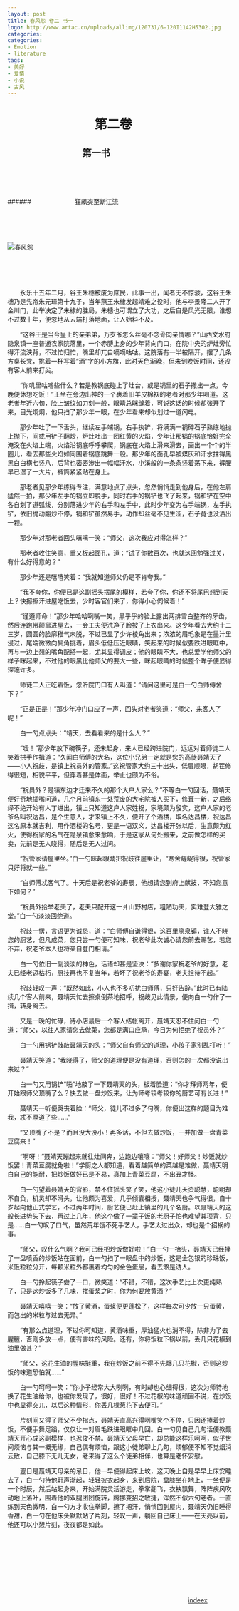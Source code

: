 ```yaml
---
layout: post
title: 春风怨 卷二 书一
logo: http://www.artac.cn/uploads/allimg/120731/6-120I1142H5302.jpg
categories:
categories:
- Emotion
- literature
tags:
- 美好
- 爱情
- 小说
- 古风
---
```




　　　　　　　第二卷 
==========


  


　　　　　　　　第一书
--------

  

　　　　　
　　　　　




　　　　　
　　　　　



######　　　　　　　狂飙突至断江流

　　　　　
　　　　　




　　　　　
　　　　　



![春风怨](http://www.hljy.com/image/gogurengyuan-big.jpg)


　　　　　
　　　　　　　　
　　　　　
　　　　　




　　　　　
　　　　　

　　永乐十五年二月，谷王朱橞被废为庶民，此事一出，闻者无不惊骇，这谷王朱橞乃是先帝朱元璋第十九子，当年燕王朱棣发起靖难之役时，他与李景隆二人开了金川门，此举决定了朱棣的胜局，朱橞也可谓立了大功，之后自是风光无限，谁想不过数十年，便忽地从云端打落地面，让人始料不及。


　　“这谷王是当今皇上的亲弟弟，万岁爷怎么丝毫不念骨肉亲情哪？”山西文水府隐泉镇一座普通农家院落里，一个赤膊上身的少年背向门口，在院中央的炉灶旁忙得汗流浃背，不过忙归忙，嘴里却兀自嘀嘀咕咕。这院落有一半被隔开，摆了几条方桌长凳，挑着一杆写着“酒”字的小方旗，此时天色渐晚，但未到晚饭时间，还没有客人前来打尖。


　　“你叽里咕噜些什么？若是教锅底碰上了灶台，或是锅里的石子撒出一点，今晚便休想吃饭！”正坐在旁边出神的一个裹着旧羊皮棉袄的老者对那少年喝道。这老者年近六旬，脸上皱纹如刀刻一般，眼睛总眯缝着，可说这话的时候却张开了来，目光炯炯，他只扫了那少年一眼，在少年看来却似划过一道闪电。


　　那少年吐了一下舌头，继续左手端锅，右手执铲，将满满一锅碎石子熟练地抛上抛下，间或用铲子翻炒，炉灶吐出一团红黄的火焰，少年让那锅的锅底恰好完全淹没在火焰上端，火焰沿锅底呼呼攀爬，锅底在火焰上滑来滑去，画出一个个的半圈儿，看去那些火焰如同围着锅底跳舞一般。那少年的面孔早被煤灰和汗水抹得黑黑白白横七竖八，后背也密密渗出一幅幅汗水，小溪般的一条条竖着荡下来，裤腰早已湿了一大片，裤筒紧紧贴在身上。


　　那老者见那少年练得专注，满意地点了点头，忽然悄悄走到他身后，在他左肩猛然一拍，那少年左手的锅立即脱手，同时右手的锅铲也飞了起来，锅和铲在空中各自划了道弧线，分别落进少年的右手和左手中，此时少年变为右手端锅，左手执铲，依旧抛动翻炒不停，锅和铲虽然易手，动作却丝毫不见生涩，石子竟也没洒出一颗。


　　那少年对那老者回头嘻嘻一笑：“师父，这次我应对得怎样？”


　　那老者收住笑意，重又板起面孔，道：“试了你数百次，也就这回勉强过关，有什么好得意的？”


　　那少年还是嘻嘻笑着：“我就知道师父仍是不肯夸我。”


　　“我不夸你，你便已是这副摇头摆尾的模样，若夸了你，你还不将尾巴翘到天上？快擦擦汗进屋吃饭去，少时客官们来了，你得小心伺候着！”


　　“谨遵师命！”那少年哈哈咧嘴一笑，黑乎乎的脸上露出两排雪白整齐的牙齿，然后连跑带颠窜进屋去，一会工夫便洗净了脸披了上衣出来。这少年看去大约十二三岁，圆圆的脸廓稚气未脱，不过已显了少许棱角出来；浓浓的眉毛象是在墨汁里浸过，尾端微微向鬓角挑着，眉头低低压近眼睛，笑起来的时候似要跌进眼眶中，再与一边上翘的嘴角配搭一起，尤其显得调皮；他的眼睛不大，也总爱学他师父的样子眯起来，不过他的眼黑比他师父的要大一些，眯起眼睛的时候整个眸子便显得深邃许多。


　　师徒二人正吃着饭，忽听院门口有人叫道：“请问这里可是白一勺白师傅舍下？”


　　“正是正是！”那少年冲门口应了一声，回头对老者笑道：“师父，来客人了呢！”


　　白一勺点点头：“靖天，去看看来的是什么人？”


　　“嗳！”那少年放下碗筷子，还未起身，来人已经跨进院门，远远对着师徒二人笑着拱手作揖道：“久闻白师傅的大名，这位小兄弟一定就是您的高徒聂靖天了——小人祝歧，是镇上祝员外的管家。”这祝管家大约三十出头，低眉顺眼，胡茬修得很短，相貌平平，但穿着甚是体面，举止也颇为不俗。


　　“祝员外？是镇东边才迁来不久的那个大户人家么？”不等白一勺回话，聂靖天便好奇地插嘴问道，几个月前镇东一处荒废的大宅院被人买下，修葺一新，之后络绎不绝开始有人丁进出，镇上只知道这户人家姓祝，家境颇为殷实，这户人家的老爷名叫祝达昌，是个生意人，才来镇上不久，便开了个酒楼，取名达昌楼，祝达昌这名原本就吉利，用作酒楼的名号，更是一语双义，达昌楼开张以后，生意颇为红火，使得祝家的名气在隐泉镇愈来愈响，于是这家从何处搬来，之前做怎样的买卖，先前是无人晓得，随后是无人过问。


　　“祝管家请屋里坐。”白一勺眯起眼睛把祝歧往屋里让，“寒舍龌龊得很，祝管家只好将就一些。”


　　“白师傅忒客气了。十天后是祝老爷的寿辰，他想请您到府上献技，不知您意下如何？”


　　“祝员外抬举老夫了，老夫只配开这一爿山野村店，粗陋功夫，实难登大雅之堂。”白一勺淡淡回绝道。


　　祝歧一愣，言语更为诚恳，道：“白师傅自谦得很，这百里隐泉镇，谁人不晓您的厨艺，但凡成菜，您只尝一勺便可知味，祝老爷此次诚心请您前去赐艺，若您不弃，祝老爷本人也将亲自登门相请。”


　　白一勺依旧一副淡淡的神色，话语却甚是坚决：“多谢你家祝老爷的好意，老夫已经老迈枯朽，厨技再也不复当年，若坏了祝老爷的寿宴，老夫担待不起。”


　　祝歧轻叹一声：“既然如此，小人也不多叨扰白师傅，只好告辞。”此时已有陆续几个客人前来，聂靖天忙去擦桌倒茶地招呼，祝歧见此情景，便向白一勺作了一揖，转身离去。


　　又是一晚的忙碌，待小店最后一个客人结帐离开，聂靖天忍不住问白一勺道：“师父，以往人家请您去做菜，您都是满口应承，今日为何拒绝了祝员外？”


　　白一勺用锅铲敲敲聂靖天的头：“师父自有师父的道理，小孩子家别乱打听！”


　　聂靖天笑道：“我晓得了，师父的道理便是没有道理，否则怎的一次都没说出来过？”


　　白一勺又用锅铲“啪”地敲了一下聂靖天的头，板着脸道：“你才拜师两年，便开始跟师父顶嘴了么？快去做一盘炒饭来，让为师考较考较你的厨艺可有长进！”


　　聂靖天一听便哭丧着脸：“师父，徒儿不过多了句嘴，你便出这样的题目为难我，忒不厚道了些……”


　　“又顶嘴了不是？而且没大没小！再多话，不但去做炒饭，一并加做一盘青菜豆腐来！”


　　“啊呀！”聂靖天蹦起来就往灶间奔，边跑边嚷嚷：“师父！好师父！炒饭就炒饭罢！青菜豆腐就免啦！”学厨之人都知道，看着越简单的菜越是难做，聂靖天明白自己的能耐，把炒饭做好已是不易，真加上青菜豆腐，不出丑才怪。


　　白一勺望着聂靖天的背影，禁不住摇头笑了笑，他这小徒儿天资聪慧，聪明却不自负，机灵却不滑头，让他颇为喜爱，几乎倾囊相授，聂靖天也争气得很，自十岁起向他正式学艺，不过两年时间，厨艺便已赶上镇里的几个名厨。以聂靖天的这般长进势头下去，再过上几年，他这个做了一辈子饭的老厨子怕也难望其项背，只是……白一勺叹了口气，虽然荒年饿不死手艺人，手艺太过出众，却也是个招祸的事。


　　“师父，叹什么气啊？我可已经把炒饭做好啦！”白一勺一抬头，聂靖天已经捧了一盘喷香的炒饭站在面前，白一勺扫了一眼盘中的炒饭，这是金包银的珍珠饭，米饭粒粒分开，每颗米粒外都裹着均匀的金色蛋层，看去煞是诱人。


　　白一勺拎起筷子尝了一口，微笑道：“不错，不错，这次手艺比上次更纯熟了，只是这炒饭多了几味，搅蛋浆之时，你为何要放黄酒？”


　　聂靖天嘻嘻一笑：“放了黄酒，蛋浆便更蓬松了，这样每次可少放一只蛋黄，而包出的米粒与过去无异。”


　　“有那么点道理，不过你可知道，黄酒味重，厚油猛火也消不得，除非为了去腥膻，否则多放一点，便有害味的风险。还有，你将饭粒下锅以前，丢几只花椒到油里做甚？”


　　“师父，这花生油的腥味挺重，我在炒饭之前不得不先爆几只花椒，否则这炒饭的味道恐怕就……”


　　白一勺呵呵一笑：“你小子经常大大咧咧，有时却也心细得很，这次为师特地换了花生油给你，也被你发现了，很好，很好！不过花椒的味道顽固不说，在炒饭中也显得突兀，以后这种情形，你丢几棵葱花下去便可。”


　　片刻间又得了师父不少指点，聂靖天直高兴得咧嘴笑个不停，只因还捧着炒饭，不便手舞足蹈，仅仅让一对眉毛跌进眼眶中几回。白一勺见自己几句话便教聂靖天开心成这副模样，也忍俊不禁。聂靖天父母早亡，却总能这样乐呵呵，似乎世间烦恼与其一概无缘，自己偶有烦恼，跟这小徒弟聊上几句，烦郁便不知不觉烟消云散，自己膝下无儿无女，老来得了这么个徒弟相伴，也算是老怀安慰。


　　翌日是聂靖天母亲的忌日，他一早便得起床上坟，这天晚上自是早早上床安睡去了，白一勺待他鼾声渐起，轻轻披衣起身，来到后院，盘膝坐在地上，一坐便是一个时辰，然后站起身来，开始满院灵活游走，拳掌翻飞，衣袂飘舞，阵阵疾风吹动地上落叶，围着他的双腿团团旋转，腾挪变招之敏捷，浑然不似六旬老者。一直练到天色微明，白一勺方才收住拳脚，擦了把汗，悄悄回到屋内，聂靖天仍旧睡得香甜，白一勺在他床头默默站了片刻，轻叹一声，躺回自己床上——在天亮以前，他还可以小憩片刻，夜夜都是如此。




　　　　　　　　
　　　　　
　　　　　




　　　　　
　　　　　


　　　　　
　　　　　　　　
　　　　　
　　　　　




　　　　　
　　　　　



　　　　　　　　　　　　　　　　　　　　　　　　　　　　　[indeex](https://imisslovelove.github.io/cn)

